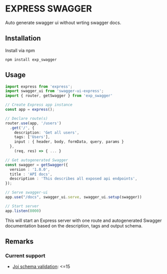 # EXPRESS SWAGGER

Auto generate swagger ui without wrting swagger docs.

## Installation

Install via npm

```shell
npm install exp_swagger
```

## Usage

```typescript
import express from 'express';
import swagger_ui from 'swagger-ui-express';
import { router, getSwagger } from 'exp_swagger'

// Create Express app instance
const app = express();

// Declare route(s)
router.use(app, '/users')
  .get('/', {
    description: 'Get all users',
    tags: ['Users'],
    input : { header, body, formData, query, params }
  },
    (req, res) => { ... }

// Get autogenerated Swagger
const swagger = getSwagger({
  version : '1.0.0',
  title : 'API docs',
  description : 'This describes all exposed api endpoints',
});

// Serve swagger-ui
app.use("/docs", swagger_ui.serve, swagger_ui.setup(swagger))

// Start server
app.listen(8000)
```

This will start an Express server with one route and autogenerated Swagger documentation based on the description, tags and output schema.

## Remarks

### Current support

- [Joi schema validation](https://github.com/hapijs/joi): <=15

